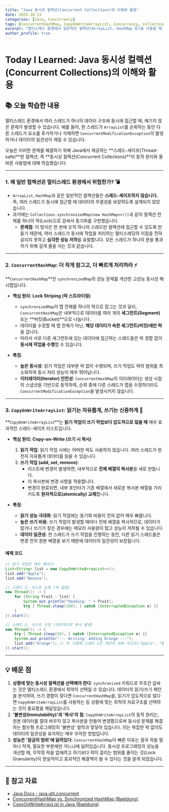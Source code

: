```yaml
---
title: "Java 동시성 컬렉션(Concurrent Collections)의 이해와 활용"
date: 2025-10-13
categories: [Java, Concurrency]
tags: [ConcurrentHashMap, CopyOnWriteArrayList, Concurrency, Collections, Thread-Safe, TIL]
excerpt: "멀티스레드 환경에서 일반적인 컬렉션(ArrayList, HashMap 등)을 사용할 때 발생하는 문제를 알아보고, 이를 해결하기 위한 Java의 동시성 컬렉션(ConcurrentHashMap, CopyOnWriteArrayList 등)의 동작 원리와 각각의 장단점을 학습합니다."
author_profile: true
---
```


# Today I Learned: Java 동시성 컬렉션(Concurrent Collections)의 이해와 활용

## 📚 오늘 학습한 내용

멀티스레드 환경에서 여러 스레드가 하나의 데이터 구조에 동시에 접근할 때, 예기치 않은 문제가 발생할 수 있습니다. 예를 들어, 한 스레드가 `ArrayList`를 순회하는 동안 다른 스레드가 요소를 추가하거나 삭제하면 `ConcurrentModificationException`이 발생하거나 데이터의 일관성이 깨질 수 있습니다.

오늘은 이러한 문제를 해결하기 위해 Java에서 제공하는 **스레드-세이프(Thread-safe)**한 컬렉션, 즉 **동시성 컬렉션(Concurrent Collections)**의 동작 원리와 올바른 사용법에 대해 학습했습니다.

---

### 1. **왜 일반 컬렉션은 멀티스레드 환경에서 위험한가? 💣**

-   `ArrayList`, `HashMap`과 같은 일반적인 컬렉션들은 **스레드-세이프하지 않습니다.** 즉, 여러 스레드가 동시에 접근할 때 데이터의 무결성을 보장하도록 설계되지 않았습니다.
-   과거에는 `Collections.synchronizedMap(new HashMap<>())`과 같이 컬렉션 전체를 하나의 락(Lock)으로 감싸서 동기화를 구현했습니다.
    -   **문제점**: 이 방식은 한 번에 오직 하나의 스레드만 컬렉션에 접근할 수 있도록 만들기 때문에, 여러 스레드가 동시에 작업을 처리하는 멀티스레딩의 이점을 전혀 살리지 못하고 **심각한 성능 저하**를 유발합니다. 모든 스레드가 하나의 문을 통과하기 위해 길게 줄을 서는 것과 같습니다.

---

### 2. **`ConcurrentHashMap`: 더 작게 잠그고, 더 빠르게 처리하라 ⚡️**

**`ConcurrentHashMap`**은 `synchronizedMap`의 성능 문제를 개선한 고성능 동시성 해시맵입니다.

-   **핵심 원리: Lock Striping (락 스트라이핑)**
    -   `synchronizedMap`이 맵 전체를 하나의 락으로 잠그는 것과 달리, `ConcurrentHashMap`은 내부적으로 데이터를 여러 개의 **세그먼트(Segment)** 또는 **버킷(Bucket)**으로 나눕니다.
    -   데이터를 수정할 때 맵 전체가 아닌, **해당 데이터가 속한 세그먼트(버킷)에만 락**을 겁니다.
    -   따라서 서로 다른 세그먼트에 있는 데이터에 접근하는 스레드들은 락 경합 없이 **동시에 작업을 수행**할 수 있습니다.



-   **특징**:
    -   **높은 동시성**: 읽기 작업은 대부분 락 없이 수행되며, 쓰기 작업도 락의 범위를 최소화하여 동시 처리 성능이 매우 뛰어납니다.
    -   **이터레이터(Iterator) 안전성**: `ConcurrentHashMap`의 이터레이터는 생성 시점의 스냅샷을 기반으로 동작하여, 순회 중에 다른 스레드가 맵을 수정하더라도 `ConcurrentModificationException`을 발생시키지 않습니다.

---

### 3. **`CopyOnWriteArrayList`: 읽기는 자유롭게, 쓰기는 신중하게 📝**

**`CopyOnWriteArrayList`**는 **읽기 작업이 쓰기 작업보다 압도적으로 많을 때** 매우 효과적인 스레드-세이프 리스트입니다.

-   **핵심 원리: Copy-on-Write (쓰기 시 복사)**
    1.  **읽기 작업**: 읽기 작업 시에는 어떠한 락도 사용하지 않습니다. 여러 스레드가 완전히 자유롭게 데이터를 읽을 수 있습니다.
    2.  **쓰기 작업 (add, set, remove)**:
        -   리스트에 변경이 발생하면, 내부적으로 **전체 배열의 복사본**을 새로 만듭니다.
        -   이 복사본에 변경 사항을 적용합니다.
        -   변경이 완료되면, 내부 포인터가 기존 배열에서 새로운 복사본 배열을 가리키도록 **원자적으로(atomically) 교체**합니다.



-   **특징**:
    -   **읽기 성능 극대화**: 읽기 작업에는 동기화 비용이 전혀 없어 매우 빠릅니다.
    -   **높은 쓰기 비용**: 쓰기 작업이 발생할 때마다 전체 배열을 복사하므로, 데이터가 많거나 쓰기가 잦은 경우에는 메모리 사용량이 많고 성능이 저하될 수 있습니다.
    -   **데이터 일관성**: 한 스레드가 쓰기 작업을 진행하는 동안, 다른 읽기 스레드들은 변경 전의 원본 배열을 보기 때문에 데이터의 일관성이 보장됩니다.

#### **예제 코드**
```java
// 읽기 작업은 매우 빠르다.
List<String> list = new CopyOnWriteArrayList<>();
list.add("Apple");
list.add("Banana");

// 스레드 1: 리스트 순회 (락 없음)
new Thread(() -> {
    for (String fruit : list) {
        System.out.println("Reading: " + fruit);
        try { Thread.sleep(100); } catch (InterruptedException e) {}
    }
}).start();

// 스레드 2: 리스트 수정 (내부적으로 복사 발생)
new Thread(() -> {
    try { Thread.sleep(50); } catch (InterruptedException e) {}
    System.out.println("--- Writing: Adding Orange ---");
    list.add("Orange"); // 이 시점에 스레드 1은 여전히 원본 리스트("Apple", "Banana")를 보고 있음
}).start();
```

---

## 💡 배운 점

1.  **상황에 맞는 동시성 컬렉션을 선택해야 한다**: `synchronized` 키워드로 무조건 감싸는 것은 멀티스레드 환경에서 최악의 선택일 수 있습니다. 데이터의 읽기/쓰기 패턴을 분석하여, 쓰기 경합이 잦다면 `ConcurrentHashMap`을, 읽기가 압도적으로 많다면 `CopyOnWriteArrayList`를 사용하는 등 상황에 맞는 최적의 자료구조를 선택하는 것이 중요함을 깨달았습니다.
2.  **'불변성(Immutability)'과 '복사'의 힘**: `CopyOnWriteArrayList`의 동작 원리는, 원본 데이터를 절대 바꾸지 않고 복사본을 만들어 변경함으로써 동시성 문제를 해결하는 함수형 프로그래밍의 '불변성' 철학과 맞닿아 있습니다. 이는 복잡한 락 없이도 데이터의 일관성을 유지하는 매우 우아한 방법입니다.
3.  **성능은 '잠금의 범위'에 달려있다**: `ConcurrentHashMap`이 빠른 이유는 결국 락을 얼마나 작게, 필요한 부분에만 거느냐에 달려있습니다. 동시성 프로그래밍의 성능을 개선할 때, 무작정 락을 없애려고 하기보다 락이 걸리는 범위를 줄이는 것(Lock Granularity)이 현실적이고 효과적인 해결책이 될 수 있다는 것을 알게 되었습니다.

---

## 🔗 참고 자료

-   [Java Docs - java.util.concurrent](https://docs.oracle.com/en/java/javase/17/docs/api/java.base/java/util/concurrent/package-summary.html)
-   [ConcurrentHashMap vs. Synchronized HashMap (Baeldung)](https://www.baeldung.com/java-concurrenthashmap-vs-synchronizedhashmap)
-   [CopyOnWriteArrayList in Java (Baeldung)](https://www.baeldung.com/java-copy-on-write-arraylist)